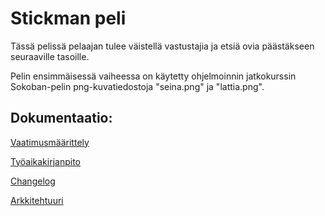 # Stickman peli

Tässä pelissä pelaajan tulee väistellä vastustajia ja etsiä ovia päästäkseen seuraaville tasoille.

Pelin ensimmäisessä vaiheessa on käytetty ohjelmoinnin jatkokurssin Sokoban-pelin png-kuvatiedostoja "seina.png" ja "lattia.png". 


## Dokumentaatio:

[Vaatimusmäärittely](https://github.com/laurelcrelia/ot-harjoitustyo/blob/master/dokumentaatio/vaatimusmaarittely.md)

[Työaikakirjanpito](https://github.com/laurelcrelia/ot-harjoitustyo/blob/master/dokumentaatio/tuntikirjanpito.md)

[Changelog](https://github.com/laurelcrelia/ot-harjoitustyo/blob/master/dokumentaatio/changelog.md)

[Arkkitehtuuri](https://github.com/laurelcrelia/ot-harjoitustyo/blob/master/dokumentaatio/arkkitehtuuri.md)


